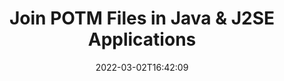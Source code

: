 ---
############################# Static ############################
layout: "auto-gen"
date: 2022-03-02T16:42:09
draft: false

############################# Head ############################
head_title: "Join POTM Files via Java & J2SE Documents Merger API"
head_description: "Join multiple POTM files in Java using documents merger API with all data, style and formatting as the source documents."

############################# Header ############################
title: "Join POTM Files in Java & J2SE Applications"
description: "Join multiple POTM files into a single file using Java documents merger API. Join selected pages or page ranges from various source documents into a single resultant document with all data, style and formatting as the source documents."
bg_image: "https://cms.admin.containerize.com/templates/aspose/App_Themes/V3/images/bg/header1.png"
bg_overlay: false
button:
    enable: true
    icon: "fas fa-arrow-down"
    label: "Download Free Trial"
    link: "https://downloads.groupdocs.com/merger/java"

############################# SubMenu ############################
submenu:
    enable: true

    left:
        img_alt: "GroupDocs.Merger for Java"
        image: "https://cms.admin.containerize.com/templates/groupdocs/images/product-logos/90x90-noborder/groupdocs-merger-java.png"
        product: "GroupDocs.Merger"
        platform: "Java"

    middle:
        button:

            # button loop
            - link: "https://apireference.groupdocs.com/merger/java"
              text: "API Reference"

            # button loop
            - link: "https://github.com/groupdocs-merger"
              text: "Code Examples"

            # button loop
            - link: "https://products.groupdocs.app/merger/family"
              text: "Live Demos"

            # button loop
            - link: "https://purchase.groupdocs.com/pricing/merger/java"
              text: "Pricing"

    right:
        link_download: "https://downloads.groupdocs.com/merger"
        link_learn: "https://docs.groupdocs.com/merger/java"
        link_buy: "https://purchase.groupdocs.com"

############################# About ############################
about:
    enable: true
    title: "About GroupDocs.Merger for Java API"
    content: |
        GroupDocs.Merger for Java library offers a simple solution to safely merge, combine, join & split between a wide range of document formats including PDF, Microsoft Office (Word, Excel, PowerPoint, OneNote), OpenDocument, HTML, images and many others within Java & J2SE applications. By adding just a few lines of the code, perform several document operations such as move, remove, rotate, swap, extract or change the orientation of pages within the documents. The documents merging API also supports previewing document pages as an image to analyse the document structure, formatting and content on the page.
        
        GroupDocs.Merger APIs are well supported on all major operating systems and Java versions including J2SE 7.0 (1.7), J2SE 8.0 (1.8) and Java 10.

############################# Steps ############################
steps:
    enable: true
    title_left: "Join Multiple POTM Files in Java"
    content_left: |
        [GroupDocs.Merger](https://products.groupdocs.com/merger/java/) makes it easy for Java developers to Join multiple POTM files by implementing a few easy steps.

        *   Create an instance of <mark>**Merger**</mark> class and pass source document path as a constructor parameter.
        *   Call <mark>**Join**</mark> method of <mark>**Merger**</mark> class instance and pass second source document path.
        *   Call <mark>**Save**</mark> method of <mark>**Merger**</mark> class instance to save the merged document.
        
    title_right: "System Requirements"
    content_right: |
        GroupDocs.Merger for Java APIs are supported on all major platforms and operating systems. Before executing the code below, please make sure that you have the following prerequisites installed on your system.

        *   Operating Systems: Microsoft Windows, Linux, MacOS
        *   Development Environments: NetBeans, IntelliJ IDEA, Eclipse
        *   Frameworks: Java 7 (1.7) and above
        *   Download the latest version of GroupDocs.Merger for Java from [Maven](https://repository.groupdocs.com/webapp/#/artifacts/browse/tree/General/repo/com/groupdocs/groupdocs-merger)
        
    code: |
        ```java
        // Join POTM files using GroupDocs.Merger for Java API
        // Instantiate Merger with input POTM document
        Merger merger = new Merger("input_1.potm");
        
        // Call Join method of Merger class instance and pass second source document path
        merger.join("input_2.potm");
            
        // Call Save method of Merger class instance to save merged document
        merger.save("merged-file.potm");        
        ```   

############################# Demos ############################
demos:
    enable: true
    title: "Live Demos - Online App to Join Documents"
    content: |
        Join more than one POTM files right now by visiting [GroupDocs.Merger Live Demos](https://products.groupdocs.app/merger/potm) website.  
        The live demo has the following benefits
        
############################# About Formats ############################
about_formats:
    enable: true
    format:
        # format loop
        - icon: "far fa-file-powerpoint"
          title: "About POTM File Format"
          content: |
            Files with POTM extension are Microsoft PowerPoint template files with support for Macros. POTM files are created with PowerPoint 2007 or above and contains default settings that can be used to create further presentation files. These settings can include styles, backgrounds, colour palette, fonts and defaults along with macros that consist of custom functions for doing particular task. They may also be opened by a previous version of PowerPoint with Open XML document support installed. POTM files can be opened in Microsoft PowerPoint for editing like any other PowerPoint file.

          link: "https://docs.fileformat.com/presentation/potm/"

############################# More Formats ############################
more_formats:
    enable: true
    title: "Joining Other Document Formats"
    content: |
        Java documents merger API for file formats and images. Join together some of the popular document formats as stated below.
    format: 
        # format loop
        - name: "Join BMP Files in Java"
          link: "https://products.groupdocs.com/merger/java/join/bmp/"
          description: "Bitmap File Format"

        # format loop
        - name: "Join CSV Files in Java"
          link: "https://products.groupdocs.com/merger/java/join/csv/"
          description: "Comma Separated Values File"

        # format loop
        - name: "Join DOC Files in Java"
          link: "https://products.groupdocs.com/merger/java/join/doc/"
          description: "Microsoft Word Document"

        # format loop
        - name: "Join DOCM Files in Java"
          link: "https://products.groupdocs.com/merger/java/join/docm/"
          description: "Microsoft Word Macro-Enabled Document"

        # format loop
        - name: "Join DOCX Files in Java"
          link: "https://products.groupdocs.com/merger/java/join/docx/"
          description: "Microsoft Word Open XML Document"

        # format loop
        - name: "Join DOT Files in Java"
          link: "https://products.groupdocs.com/merger/java/join/dot/"
          description: "Microsoft Word Document Template"

        # format loop
        - name: "Join DOTM Files in Java"
          link: "https://products.groupdocs.com/merger/java/join/dotm/"
          description: "Microsoft Word Macro-Enabled Template"

        # format loop
        - name: "Join DOTX Files in Java"
          link: "https://products.groupdocs.com/merger/java/join/dotx/"
          description: "Word Open XML Document Template"

        # format loop
        - name: "Join EPUB Files in Java"
          link: "https://products.groupdocs.com/merger/java/join/epub/"
          description: "Digital E-Book File Format"

        # format loop
        - name: "Join HTML Files in Java"
          link: "https://products.groupdocs.com/merger/java/join/html/"
          description: "Hyper Text Markup Language"

        # format loop
        - name: "Join MHT Files in Java"
          link: "https://products.groupdocs.com/merger/java/join/mht/"
          description: "MIME Encapsulation of Aggregate HTML"

        # format loop
        - name: "Join MHTML Files in Java"
          link: "https://products.groupdocs.com/merger/java/join/mhtml/"
          description: "MIME Encapsulation of Aggregate HTML"

        # format loop
        - name: "Join ODP Files in Java"
          link: "https://products.groupdocs.com/merger/java/join/odp/"
          description: "OpenDocument Presentation File Format"

        # format loop
        - name: "Join ODS Files in Java"
          link: "https://products.groupdocs.com/merger/java/join/ods/"
          description: "Open Document Spreadsheet"

        # format loop
        - name: "Join ODT Files in Java"
          link: "https://products.groupdocs.com/merger/java/join/odt/"
          description: "Open Document Text"

        # format loop
        - name: "Join OTP Files in Java"
          link: "https://products.groupdocs.com/merger/java/join/otp/"
          description: "Origin Graph Template"

        # format loop
        - name: "Join OTT Files in Java"
          link: "https://products.groupdocs.com/merger/java/join/ott/"
          description: "Open Document Template"

        # format loop
        - name: "Join PDF Files in Java"
          link: "https://products.groupdocs.com/merger/java/join/pdf/"
          description: "Portable Document"

        # format loop
        - name: "Join PNG Files in Java"
          link: "https://products.groupdocs.com/merger/java/join/png/"
          description: "Portable Network Graphic"

        # format loop
        - name: "Join POTX Files in Java"
          link: "https://products.groupdocs.com/merger/java/join/potx/"
          description: "Microsoft PowerPoint Open XML Template"

        # format loop
        - name: "Join PPS Files in Java"
          link: "https://products.groupdocs.com/merger/java/join/pps/"
          description: "Microsoft PowerPoint Slide Show"

        # format loop
        - name: "Join PPSM Files in Java"
          link: "https://products.groupdocs.com/merger/java/join/ppsm/"
          description: "Microsoft PowerPoint Slide Show"

        # format loop
        - name: "Join PPSX Files in Java"
          link: "https://products.groupdocs.com/merger/java/join/ppsx/"
          description: "PowerPoint Open XML Slide Show"

        # format loop
        - name: "Join PPT Files in Java"
          link: "https://products.groupdocs.com/merger/java/join/ppt/"
          description: "PowerPoint Presentation"

        # format loop
        - name: "Join PPTM Files in Java"
          link: "https://products.groupdocs.com/merger/java/join/pptm/"
          description: "Microsoft PowerPoint Presentation"

        # format loop
        - name: "Join PPTX Files in Java"
          link: "https://products.groupdocs.com/merger/java/join/pptx/"
          description: "PowerPoint Open XML Presentation"

        # format loop
        - name: "Join PS Files in Java"
          link: "https://products.groupdocs.com/merger/java/join/ps/"
          description: "PostScript (PS)"

        # format loop
        - name: "Join RTF Files in Java"
          link: "https://products.groupdocs.com/merger/java/join/rtf/"
          description: "Rich Text File Format"

        # format loop
        - name: "Join TEX Files in Java"
          link: "https://products.groupdocs.com/merger/java/join/tex/"
          description: "LaTeX Source Document"

        # format loop
        - name: "Join TIF Files in Java"
          link: "https://products.groupdocs.com/merger/java/join/tif/"
          description: "Tagged Image File Format"

        # format loop
        - name: "Join TIFF Files in Java"
          link: "https://products.groupdocs.com/merger/java/join/tiff/"
          description: "Tagged Image File Format"

        # format loop
        - name: "Join TSV Files in Java"
          link: "https://products.groupdocs.com/merger/java/join/tsv/"
          description: "Tab Separated Values File"

        # format loop
        - name: "Join TXT Files in Java"
          link: "https://products.groupdocs.com/merger/java/join/txt/"
          description: "Plain Text File Format"

        # format loop
        - name: "Join VDX Files in Java"
          link: "https://products.groupdocs.com/merger/java/join/vdx/"
          description: "Microsoft Visio XML Drawing File Format"

        # format loop
        - name: "Join VSDM Files in Java"
          link: "https://products.groupdocs.com/merger/java/join/vsdm/"
          description: "Visio Macro-Enabled Drawing"

        # format loop
        - name: "Join VSDX Files in Java"
          link: "https://products.groupdocs.com/merger/java/join/vsdx/"
          description: "Microsoft Visio File Format"

        # format loop
        - name: "Join VSSM Files in Java"
          link: "https://products.groupdocs.com/merger/java/join/vssm/"
          description: "Microsoft Visio Macro Enabled File Format"

        # format loop
        - name: "Join VSSX Files in Java"
          link: "https://products.groupdocs.com/merger/java/join/vssx/"
          description: "Visio Stencil File Format"

        # format loop
        - name: "Join VSTM Files in Java"
          link: "https://products.groupdocs.com/merger/java/join/vstm/"
          description: "Visio Macro-Enabled Drawing Template"

        # format loop
        - name: "Join VSTX Files in Java"
          link: "https://products.groupdocs.com/merger/java/join/vstx/"
          description: "Microsoft Visio File Format"

        # format loop
        - name: "Join VSX Files in Java"
          link: "https://products.groupdocs.com/merger/java/join/vsx/"
          description: "Vector Scalar Extension"

        # format loop
        - name: "Join VTX Files in Java"
          link: "https://products.groupdocs.com/merger/java/join/vtx/"
          description: "Microsoft Visio Drawing Template"

        # format loop
        - name: "Join XLAM Files in Java"
          link: "https://products.groupdocs.com/merger/java/join/xlam/"
          description: "Microsoft Excel Macro-Enabled Add-In"

        # format loop
        - name: "Join XLS Files in Java"
          link: "https://products.groupdocs.com/merger/java/join/xls/"
          description: "Microsoft Excel Binary File Format"

        # format loop
        - name: "Join XLSB Files in Java"
          link: "https://products.groupdocs.com/merger/java/join/xlsb/"
          description: "Microsoft Excel Binary Spreadsheet File"

        # format loop
        - name: "Join XLSM Files in Java"
          link: "https://products.groupdocs.com/merger/java/join/xlsm/"
          description: "Microsoft Excel Macro-Enabled Spreadsheet"

        # format loop
        - name: "Join XLSX Files in Java"
          link: "https://products.groupdocs.com/merger/java/join/xlsx/"
          description: "Microsoft Excel Open XML Spreadsheet"

        # format loop
        - name: "Join XLT Files in Java"
          link: "https://products.groupdocs.com/merger/java/join/xlt/"
          description: "Microsoft Excel Template"

        # format loop
        - name: "Join XLTM Files in Java"
          link: "https://products.groupdocs.com/merger/java/join/xltm/"
          description: "Microsoft Excel Macro-Enabled Template"

        # format loop
        - name: "Join XLTX Files in Java"
          link: "https://products.groupdocs.com/merger/java/join/xltx/"
          description: "Microsoft Excel Open XML Template"

        # format loop
        - name: "Join XPS Files in Java"
          link: "https://products.groupdocs.com/merger/java/join/xps/"
          description: "Open XML Paper Specification"

        

############################# Back to top ###############################
back_to_top:
    enable: true
---